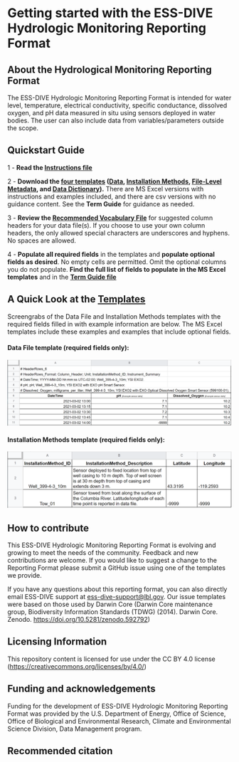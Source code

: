 # Getting started with the ESS-DIVE Hydrologic Monitoring Reporting Format

## About the Hydrological Monitoring Reporting Format
The ESS-DIVE Hydrologic Monitoring Reporting Format is intended for water level, temperature, electrical conductivity, specific conductance, dissolved oxygen, and pH data measured in situ using sensors deployed in water bodies. The user can also include data from variables/parameters outside the scope.

## Quickstart Guide
1 - **Read the [Instructions file](HydroRF_Instructions.md)** 

2 - **Download the [four templates](https://github.com/ess-dive-community/essdive-hydrologic-monitoring/tree/main/templates) ([Data](https://github.com/ess-dive-community/essdive-hydrologic-monitoring/blob/main/templates/HydroRF_Template_DataFile.xlsx), [Installation Methods](https://github.com/ess-dive-community/essdive-hydrologic-monitoring/blob/main/templates/HydroRF_Template_InstallationMethods.xlsx), [File-Level Metadata](https://github.com/ess-dive-community/essdive-hydrologic-monitoring/blob/main/templates/HydroRF_Template_FLMD.xlsx), and [Data Dictionary](https://github.com/ess-dive-community/essdive-hydrologic-monitoring/blob/main/templates/HydroRF_Template_dd.xlsx)).** There are MS Excel versions with instructions and examples included, and there are csv versions with no guidance content. See the **Term Guide** for guidance as needed.
  
3 - **Review the [Recommended Vocabulary File](HydroRF_RecommendedVocabulary.md)** for suggested column headers for your data file(s). If you choose to use your own column headers, the only allowed special characters are underscores and hyphens. No spaces are allowed.
  
4 - **Populate all required fields** in the templates and **populate optional fields as desired**. No empty cells are permitted. Omit the optional columns you do not populate.  **Find the full list of fields to populate in the MS Excel templates** and in the **[Term Guide file](https://github.com/ess-dive-community/essdive-hydrologic-monitoring/blob/main/HydroRF_Term_Guide.md)**


## A Quick Look at the [Templates](https://github.com/ess-dive-community/essdive-hydrologic-monitoring/tree/main/templates)
Screengrabs of the Data File and Installation Methods templates with the required fields filled in with example information are below. The MS Excel templates include these examples and examples that include optional fields. 

#### Data File template (required fields only):
![alt text](https://github.com/ess-dive-community/essdive-hydrologic-monitoring/blob/main/graphics/Graphic_Quick-Look_Required-Fields_DataFile.PNG "Data File template (required fields only)")

#### Installation Methods template (required fields only):
![alt text](https://github.com/ess-dive-community/essdive-hydrologic-monitoring/blob/main/graphics/Graphic_Quick-Look_Required-Fields_InstallationMethods.PNG "Sensor Metadata template (required fields only)")


## How to contribute
This ESS-DIVE Hydrologic Monitoring Reporting Format is evolving and growing to meet the needs of the community. Feedback and new contributions are welcome. If you would like to suggest a change to the Reporting Format please submit a GitHub issue using one of the templates we provide.

If you have any questions about this reporting format, you can also directly email ESS-DIVE support at ess-dive-support@lbl.gov. Our issue templates were based on those used by Darwin Core (Darwin Core maintenance group, Biodiversity Information Standards (TDWG) (2014). Darwin Core. Zenodo. https://doi.org/10.5281/zenodo.592792)

## Licensing Information
This repository content is licensed for use under the CC BY 4.0 license (https://creativecommons.org/licenses/by/4.0/)

## Funding and acknowledgements
Funding for the development of ESS-DIVE Hydrologic Monitoring Reporting Format was provided by the U.S. Department of Energy, Office of Science, Office of Biological and Environmental Research, Climate and Environmental Science Division, Data Management program.

## Recommended citation
